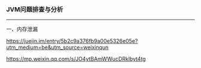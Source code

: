 ### JVM问题排查与分析 ###
***

一、内存泄漏

https://juejin.im/entry/5b2c9a376fb9a00e5326e05e?utm_medium=be&utm_source=weixinqun

https://mp.weixin.qq.com/s/JO4ytBAmWWucDRklbyt4tg